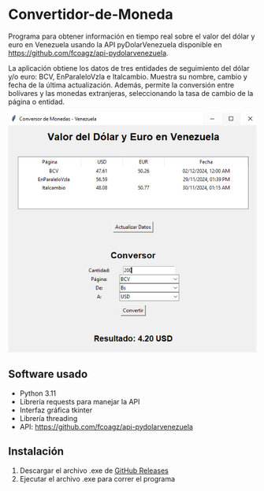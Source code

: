 # Convertidor-de-Moneda
Programa para obtener información en tiempo real sobre el valor del dólar y euro en Venezuela usando la 
API pyDolarVenezuela disponible en https://github.com/fcoagz/api-pydolarvenezuela.

La aplicación obtiene los datos de tres entidades de seguimiento del dólar y/o euro: BCV, EnParaleloVzla e Italcambio. 
Muestra su nombre, cambio y fecha de la última actualización.
Además, permite la conversión entre bolívares y las monedas extranjeras, seleccionando la tasa de cambio de la 
página o entidad.

![alt text](./imagen-app.PNG)

## Software usado
- Python 3.11
- Librería requests para manejar la API 
- Interfaz gráfica tkinter
- Librería threading
- API: https://github.com/fcoagz/api-pydolarvenezuela

## Instalación
1. Descargar el archivo .exe de [GitHub Releases](https://github.com/Giancarlo0811/Conversor-de-Moneda/releases)
2. Ejecutar el archivo .exe para correr el programa